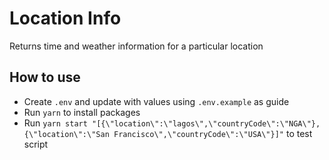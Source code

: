 # Location Info

Returns time and weather information for a particular location

## How to use

- Create `.env` and update with values using `.env.example` as guide
- Run `yarn` to install packages
- Run `yarn start "[{\"location\":\"lagos\",\"countryCode\":\"NGA\"},{\"location\":\"San Francisco\",\"countryCode\":\"USA\"}]"` to test script

